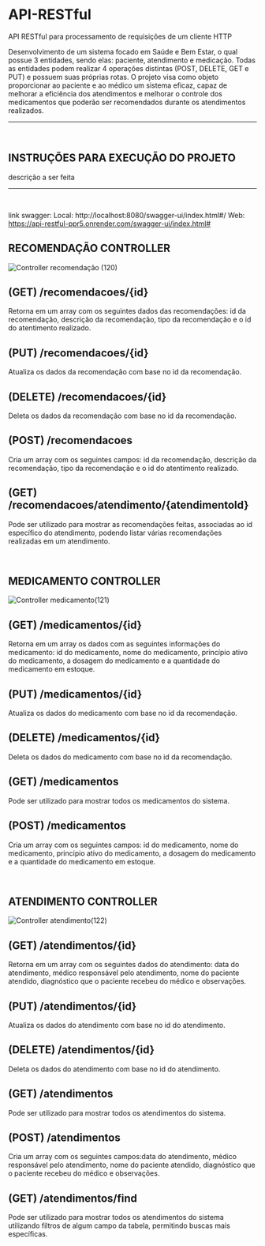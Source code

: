 # API-RESTful
API RESTful para processamento de requisições de um cliente HTTP

Desenvolvimento de um sistema focado em Saúde e Bem Estar, o qual possue 3 entidades, sendo elas: paciente, atendimento e medicação. Todas as entidades podem realizar 4 operações distintas (POST, DELETE, GET e PUT) e possuem suas próprias rotas. O projeto visa como objeto proporcionar ao paciente e ao médico um sistema eficaz, capaz de melhorar a eficiência dos atendimentos e melhorar o controle dos medicamentos que poderão ser recomendados durante os atendimentos realizados.

___

<br/>

<h2>INSTRUÇÕES PARA EXECUÇÃO DO PROJETO </h2>
descrição a ser feita

___

<br/>

link swagger:
Local: http://localhost:8080/swagger-ui/index.html#/
Web: https://api-restful-ppr5.onrender.com/swagger-ui/index.html#


<h2>RECOMENDAÇÃO CONTROLLER</h2>

![Controller recomendação (120)](https://github.com/user-attachments/assets/4e2609fb-6d42-4d7e-94e4-79af46a6eabb)
## (GET) /recomendacoes/{id}
Retorna em um array com os seguintes dados das recomendações: id da recomendação, descrição da recomendação, tipo da recomendação e o id do atentimento realizado.
  
## (PUT) /recomendacoes/{id}
Atualiza os dados da recomendação com base no id da recomendação.

## (DELETE) /recomendacoes/{id}
Deleta os dados da recomendação com base no id da recomendação.

## (POST) /recomendacoes
Cria um array com os seguintes campos: id da recomendação, descrição da recomendação, tipo da recomendação e o id do atentimento realizado.

## (GET) /recomendacoes/atendimento/{atendimentoId}
Pode ser utilizado para mostrar as recomendações feitas, associadas ao id específico do atendimento, podendo listar várias recomendações realizadas em um atendimento.

<br/>

<h2>MEDICAMENTO CONTROLLER</h2>

![Controller medicamento(121)](https://github.com/user-attachments/assets/1d220bd3-b1ac-41de-aabc-ca20f576ad66)

## (GET) /medicamentos/{id}
Retorna em um array os dados com as seguintes informações do medicamento: id do medicamento, nome do medicamento, princípio ativo do medicamento, a dosagem do medicamento e a quantidade do medicamento em estoque.

## (PUT) /medicamentos/{id}
Atualiza os dados do medicamento com base no id da recomendação.

## (DELETE) /medicamentos/{id}
Deleta os dados do medicamento com base no id da recomendação.

## (GET) /medicamentos
Pode ser utilizado para mostrar todos os medicamentos do sistema.

## (POST) /medicamentos
Cria um array com os seguintes campos: id  do medicamento, nome do medicamento, principio ativo do medicamento, a dosagem do medicamento e a quantidade do medicamento em estoque.

<br/>

<h2>ATENDIMENTO CONTROLLER</h2>

![Controller atendimento(122)](https://github.com/user-attachments/assets/9a756914-1970-47c2-ae0a-c15dc65a742c)

## (GET) /atendimentos/{id}
Retorna em um array com os seguintes dados do atendimento: data do atendimento, médico responsável pelo atendimento, nome do paciente atendido, diagnóstico que o paciente recebeu do médico e observações.

## (PUT) /atendimentos/{id}
Atualiza os dados do atendimento com base no id do atendimento.

## (DELETE) /atendimentos/{id}
Deleta os dados do atendimento com base no id do atendimento.

## (GET) /atendimentos
Pode ser utilizado para mostrar todos os atendimentos do sistema.

## (POST) /atendimentos
Cria um array com os seguintes campos:data do atendimento, médico responsável pelo atendimento, nome do paciente atendido, diagnóstico que o paciente recebeu do médico e observações.

## (GET) /atendimentos/find
Pode ser utilizado para mostrar todos os atendimentos do sistema utilizando filtros de algum campo da tabela, permitindo buscas mais específicas.

